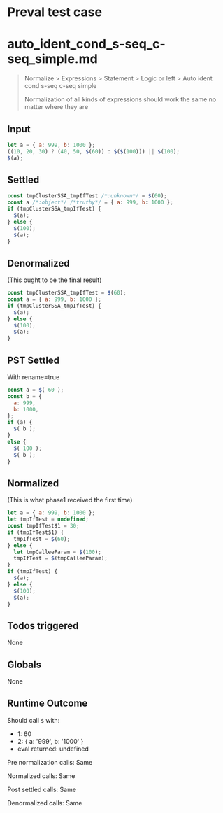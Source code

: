 # Preval test case

# auto_ident_cond_s-seq_c-seq_simple.md

> Normalize > Expressions > Statement > Logic or left > Auto ident cond s-seq c-seq simple
>
> Normalization of all kinds of expressions should work the same no matter where they are

## Input

`````js filename=intro
let a = { a: 999, b: 1000 };
((10, 20, 30) ? (40, 50, $(60)) : $($(100))) || $(100);
$(a);
`````


## Settled


`````js filename=intro
const tmpClusterSSA_tmpIfTest /*:unknown*/ = $(60);
const a /*:object*/ /*truthy*/ = { a: 999, b: 1000 };
if (tmpClusterSSA_tmpIfTest) {
  $(a);
} else {
  $(100);
  $(a);
}
`````


## Denormalized
(This ought to be the final result)

`````js filename=intro
const tmpClusterSSA_tmpIfTest = $(60);
const a = { a: 999, b: 1000 };
if (tmpClusterSSA_tmpIfTest) {
  $(a);
} else {
  $(100);
  $(a);
}
`````


## PST Settled
With rename=true

`````js filename=intro
const a = $( 60 );
const b = {
  a: 999,
  b: 1000,
};
if (a) {
  $( b );
}
else {
  $( 100 );
  $( b );
}
`````


## Normalized
(This is what phase1 received the first time)

`````js filename=intro
let a = { a: 999, b: 1000 };
let tmpIfTest = undefined;
const tmpIfTest$1 = 30;
if (tmpIfTest$1) {
  tmpIfTest = $(60);
} else {
  let tmpCalleeParam = $(100);
  tmpIfTest = $(tmpCalleeParam);
}
if (tmpIfTest) {
  $(a);
} else {
  $(100);
  $(a);
}
`````


## Todos triggered


None


## Globals


None


## Runtime Outcome


Should call `$` with:
 - 1: 60
 - 2: { a: '999', b: '1000' }
 - eval returned: undefined

Pre normalization calls: Same

Normalized calls: Same

Post settled calls: Same

Denormalized calls: Same
